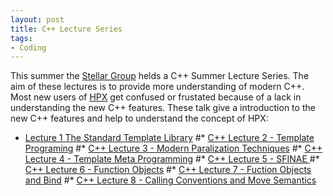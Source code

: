 ```yaml
---
layout: post
title: C++ Lecture Series 
tags:
- Coding
---
```

This summer the [Stellar Group](http://stellar.cct.lsu.edu) helds a C++ Summer Lecture Series. The aim of these lectures is to provide more understanding of modern C++. Most new users of [HPX](http://stellar.cct.lsu.edu/tag/hpx/) get confused or frustated because of a lack in understanding the new C++ features. These talk give a introduction to the new C++ features and help to understand the concept of HPX:

* [Lecture 1 The Standard Template Library](https://www.youtube.com/watch?v=asGZTCR53KY&list=PL7vEgTL3FalY2eBxud1wsfz8OKvE9sd_z)
#* [C++ Lecture 2 - Template Programing](https://www.youtube.com/watch?v=iU3wsiJ5mts&list=PL7vEgTL3FalY2eBxud1wsfz8OKvE9sd_z&index=2)
#* [C++ Lecture 3 - Modern Paralization Techniques](https://www.youtube.com/watch?v=1DUW5Qw3eck&list=PL7vEgTL3FalY2eBxud1wsfz8OKvE9sd_z&index=3)
#* [C++ Lecture 4 - Template Meta Programming](https://www.youtube.com/watch?v=6PWUByLZO0g&index=4&list=PL7vEgTL3FalY2eBxud1wsfz8OKvE9sd_z)
#* [C++ Lecture 5 - SFINAE ](https://www.youtube.com/watch?v=r8rH8k67AzQ&index=5&list=PL7vEgTL3FalY2eBxud1wsfz8OKvE9sd_z)
#* [C++ Lecture 6 - Function Objects](https://www.youtube.com/watch?v=yZFBA7aqOec&list=PL7vEgTL3FalY2eBxud1wsfz8OKvE9sd_z&index=6)
#* [C++ Lecture 7 - Fuction Objects and Bind](https://www.youtube.com/watch?v=kGPb0rfozak&index=7&list=PL7vEgTL3FalY2eBxud1wsfz8OKvE9sd_z)
#* [C++ Lecture 8 - Calling Conventions and Move Semantics](https://www.youtube.com/watch?v=eWnl-eAX-mQ&index=8&list=PL7vEgTL3FalY2eBxud1wsfz8OKvE9sd_z)

